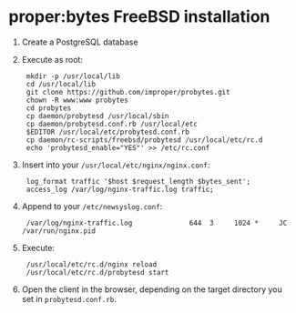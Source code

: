 # proper:bytes FreeBSD installation

1. Create a PostgreSQL database
2. Execute as root:

        mkdir -p /usr/local/lib
        cd /usr/local/lib
        git clone https://github.com/improper/probytes.git
        chown -R www:www probytes
        cd probytes
        cp daemon/probytesd /usr/local/sbin
        cp daemon/probytesd.conf.rb /usr/local/etc
        $EDITOR /usr/local/etc/probytesd.conf.rb
        cp daemon/rc-scripts/freebsd/probytesd /usr/local/etc/rc.d
        echo 'probytesd_enable="YES"' >> /etc/rc.conf

3. Insert into your `/usr/local/etc/nginx/nginx.conf`:

        log_format traffic '$host $request_length $bytes_sent';
        access_log /var/log/nginx-traffic.log traffic;

4. Append to your `/etc/newsyslog.conf`:

        /var/log/nginx-traffic.log              644  3     1024 *     JC    /var/run/nginx.pid

5. Execute:

        /usr/local/etc/rc.d/nginx reload
        /usr/local/etc/rc.d/probytesd start

6. Open the client in the browser, depending on the target directory you set in `probytesd.conf.rb`.

